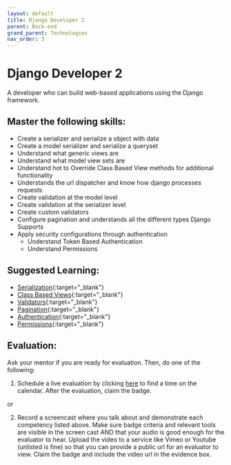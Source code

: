 ```yaml
---
layout: default
title: Django Developer 2
parent: Back-end
grand_parent: Technologies
nav_order: 3
---
```

# Django Developer 2

A developer who can build web-based applications using the Django framework.

## Master the following skills:

- Create a serializer and serialize a object with data
- Create a model serializer and serialize a queryset
- Understand what generic views are
- Understand what model view sets are
- Understand hot to Override Class Based View methods for additional functionality
- Understands the url dispatcher and know how django processes requests
- Create validation at the model level
- Create validation at the serializer level
- Create custom validators
- Configure pagination and understands all the different types Django Supports
- Apply security configurations through authentication
  - Understand Token Based Authentication
  - Understand Permissions

## Suggested Learning:

- [Serialization](https://www.django-rest-framework.org/tutorial/1-serialization/){:target="\_blank"}
- [Class Based Views](https://www.django-rest-framework.org/tutorial/3-class-based-views/){:target="\_blank"}
- [Validators](ttps://www.django-rest-framework.org/api-guide/validators/){:target="\_blank"}
- [Pagination](https://www.django-rest-framework.org/api-guide/pagination/){:target="\_blank"}
- [Authentication](https://www.django-rest-framework.org/api-guide/authentication/){:target="\_blank"}
- [Permissions](https://www.django-rest-framework.org/api-guide/permissions/){:target="\_blank"}

## Evaluation:

Ask your mentor if you are ready for evaluation. Then, do one of the following:

1. Schedule a live evaluation by clicking [here](https://api.logro.io/widget/appointment/codex-evals/full-stack) to find a time on the calendar. After the evaluation, claim the badge.

or

2. Record a screencast where you talk about and demonstrate each competency listed above. Make sure badge criteria and relevant tools are visible in the screen cast AND that your audio is good enough for the evaluator to hear. Upload the video to a service like Vimeo or Youtube (unlisted is fine) so that you can provide a public url for an evaluator to view. Claim the badge and include the video url in the evidence box.

